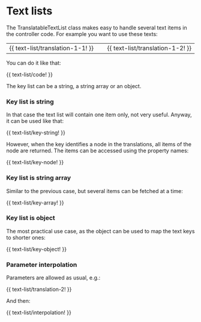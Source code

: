 <!-- ======================================================================
--- Search engine
title:          Text lists
keywords:       text, list
description:    Localization in ng-translation.
--- Menu system
order:          70
text:           Text lists
hidden:         false
umbel:          false
--- Page properties
id:             
document:       
layout:         layout-2-left
$-left:         #side-menu
searchable:     true
--- Side menu
side-menu-root:     /documentation
side-menu-header:   Documentation
side-menu-top:
side-menu-depth:    2
======================================================================= -->

# Text lists

The TranslatableTextList class makes easy to handle several text items in
the controller code. For example you want to use these texts:

<table class="splitted">
  <tr>
    <td>{{ text-list/translation-1-1! }}</td>
    <td>&nbsp;</td>
    <td>{{ text-list/translation-1-2! }}</td>
  </tr>
</table>

You can do it like that:

{{ text-list/code! }}

The key list can be a string, a string array or an object.

### Key list is string

In that case the text list will contain one item only, not very useful.
Anyway, it can be used like that:

{{ text-list/key-string! }}

However, when the key identifies a node in the translations, all items of the
node are returned. The items can be accessed using the property names:

{{ text-list/key-node! }}

### Key list is string array

Similar to the previous case, but several items can be fetched at a time:

{{ text-list/key-array! }}

### Key list is object

The most practical use case, as the object can be used to map the text keys
to shorter ones:

{{ text-list/key-object! }}

### Parameter interpolation

Parameters are allowed as usual, e.g.:

{{ text-list/translation-2! }}

And then:

{{ text-list/interpolation! }}
